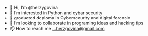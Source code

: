- 👋 Hi, I’m @herzygovina
- 👀 I’m interested in Python and cybar security
- 🌱 graduated deploma in Cybersecurity and digital forensic
- 💞️ I’m looking to collaborate in programing ideas and hacking tips
- 📫 How to reach me ...herzgovina@gmail.com

<!---
herzygovina/herzygovina is a ✨ special ✨ repository because its `README.md` (this file) appears on your GitHub profile.
You can click the Preview link to take a look at your changes.
--->
